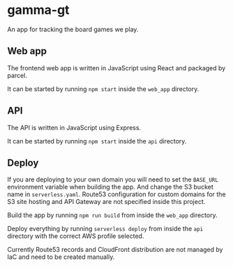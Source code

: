 # gamma-gt
An app for tracking the board games we play.

## Web app
The frontend web app is written in JavaScript using React and packaged by parcel.

It can be started by running `npm start` inside the `web_app` directory.

## API
The API is written in JavaScript using Express.

It can be started by running `npm start` inside the `api` directory.

## Deploy
If you are deploying to your own domain you will need to set the `BASE_URL` environment variable when building the app. And change the S3 bucket name in `serverless.yaml`. Route53 configuration for custom domains for the S3 site hosting and API Gateway are not specified inside this project.

Build the app by running `npm run build` from inside the `web_app` directory.

Deploy everything by running `serverless deploy` from inside the `api` directory with the correct AWS profile selected.

Currently Route53 records and CloudFront distribution are not managed by IaC and need to be created manually.
